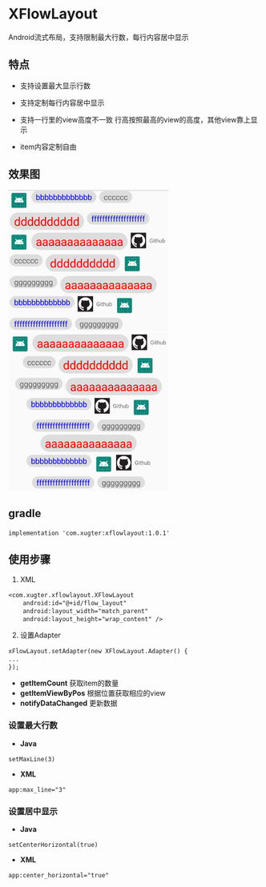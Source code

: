# XFlowLayout
Android流式布局，支持限制最大行数，每行内容居中显示

## 特点
- 支持设置最大显示行数

- 支持定制每行内容居中显示

- 支持一行里的view高度不一致  行高按照最高的view的高度，其他view靠上显示

- item内容定制自由

## 效果图
<img src="start.png" width="320px"/>
<img src="center.png" width="320px"/>

## gradle
```
implementation 'com.xugter:xflowlayout:1.0.1'
```

## 使用步骤
1. XML
```
<com.xugter.xflowlayout.XFlowLayout
    android:id="@+id/flow_layout"
    android:layout_width="match_parent"
    android:layout_height="wrap_content" />
```

2. 设置Adapter

```
xFlowLayout.setAdapter(new XFlowLayout.Adapter() {
...
});
```

- **getItemCount** 
获取item的数量
- **getItemViewByPos**
根据位置获取相应的view
- **notifyDataChanged**
更新数据

### 设置最大行数
- **Java**
```
setMaxLine(3)
```
- **XML**
```
app:max_line="3"
```

### 设置居中显示
- **Java**
```
setCenterHorizontal(true)
````
- **XML**
```
app:center_horizontal="true"
```
